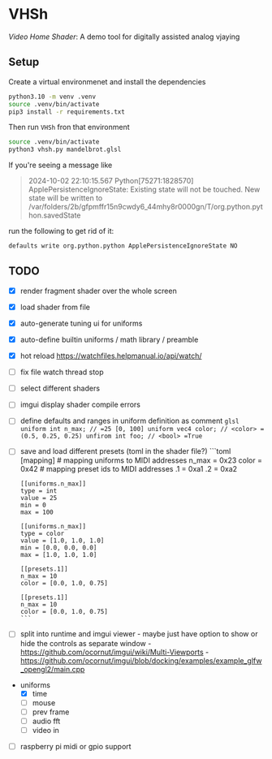 # VHSh

_Video Home Shader_: A demo tool for digitally assisted analog vjaying


## Setup

Create a virtual environmenet and install the dependencies

```bash
python3.10 -m venv .venv
source .venv/bin/activate
pip3 install -r requirements.txt
```

Then run `VHSh` fron that environment

```bash
source .venv/bin/activate
python3 vhsh.py mandelbrot.glsl
```

If you're seeing a message like

> 2024-10-02 22:10:15.567 Python\[75271:1828570\] ApplePersistenceIgnoreState: Existing state will not be touched. New state will be written to /var/folders/2b/gfpmffr15n9cwdy6_44mhy8r0000gn/T/org.python.python.savedState

run the following to get rid of it:

```bash
defaults write org.python.python ApplePersistenceIgnoreState NO
```


## TODO

- [x] render fragment shader over the whole screen
- [x] load shader from file
- [x] auto-generate tuning ui for uniforms
- [x] auto-define builtin uniforms / math library / preamble
- [x] hot reload https://watchfiles.helpmanual.io/api/watch/
- [ ] fix file watch thread stop
- [ ] select different shaders
- [ ] imgui display shader compile errors
- [ ] define defaults and ranges in uniform definition as comment
      ```glsl
      uniform int n_max; // =25 [0, 100]
      uniform vec4 color; // <color> =(0.5, 0.25, 0.25)
      unfirom int foo; // <bool> =True
      ```
- [ ] save and load different presets (toml in the shader file?)
      ```toml
      [mapping]
      # mapping uniforms to MIDI addresses
      n_max = 0x23
      color = 0x42
      # mapping preset ids to MIDI addresses
      .1 = 0xa1
      .2 = 0xa2

      [[uniforms.n_max]]
      type = int
      value = 25
      min = 0
      max = 100

      [[uniforms.n_max]]
      type = color
      value = [1.0, 1.0, 1.0]
      min = [0.0, 0.0, 0.0]
      max = [1.0, 1.0, 1.0]

      [[presets.1]]
      n_max = 10
      color = [0.0, 1.0, 0.75]

      [[presets.1]]
      n_max = 10
      color = [0.0, 1.0, 0.75]
      ```
- [ ] split into runtime and imgui viewer
      - maybe just have option to show or hide the controls as separate window
      - https://github.com/ocornut/imgui/wiki/Multi-Viewports
      - https://github.com/ocornut/imgui/blob/docking/examples/example_glfw_opengl2/main.cpp
- uniforms
  - [x] time
  - [ ] mouse
  - [ ] prev frame
  - [ ] audio fft
  - [ ] video in
- [ ] raspberry pi midi or gpio support
